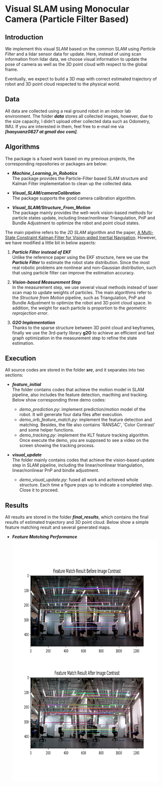 # Visual SLAM using Monocular Camera (Particle Filter Based)

Introduction
------------
We implement this visual SLAM based on the common SLAM using _Particle Filter_ and a lidar sensor data for update. Here, instead of using scan information from lidar data, we choose visual information to update the pose of camera as well as the 3D point cloud with respect to the global frame.       

Eventually, we expect to build a 3D map with correct estimated trajectory of robot and 3D point cloud respected to the physical world.


Data
----
All data are collected using a real ground robot in an indoor lab environment. The folder **_data_** stores all collected images, however, due to the size capacity, I didn't upload other collected data such as Odometry, IMU. If you are interested in them, feel free to e-mail me via **_[haoyuanz0827 at gmail doc com]_**. 


Algorithms
----------
The package is a fused work based on my previous projects, the corresponding repositories or packages are below:
* **_Machine_Learning_in_Robotics_**            
  The package provides the Particle-Filter based SLAM structure and Kalman Filter implementation to clean up the collected data.

* **_Visual_SLAM/cameraCalibration_**            
  The package supports the good camera calibration algorithm.
  
* **_Visual_SLAM/Structure_From_Motion_**                 
  The package mainly provides the well-work vision-based methods for particle states update, including linear/nonlinear Triangulation, PnP and Bundle Adjustment to optimize the robot and point cloud states.


The main pipeline refers to the _2D SLAM_ algorithm and the paper, [A Multi-State Constraint Kalman Filter
for Vision-aided Inertial Navigation](https://pdfs.semanticscholar.org/2e79/75fb0351638bd2646a217e5885ae56ca5cff.pdf). However, we have modified a little bit in below aspects:

1. **_Particle Filter instead of EKF_**               
  Unlike the reference paper using the EKF structure, here we use the **_Particle Filter_** to estimate the robot state distribution. Since the most real robotic problems are nonlinear and non-Gaussian distribution, such that using particle filter can improve the estimation accuracy.             

2. **_Vision-based Measurement Step_**                
  In the measurement step, we use several visual methods instead of laser scan map to update weights of particles. The main algorithms refer to the _Structure from Motion_ pipeline, such as Triangulation, PnP and Bundle Adjustment to optimize the robot and 3D point cloud space. In addition, the weight for each particle is proportion to the _geometric reprojection error_.      
  
3. **_G2O Implementation_**             
  Thanks to the sparse structure between 3D point cloud and keyframes, finally we use the 3rd-party library **g2O** to achieve an efficient and fast graph optimization in the measurement step to refine the state estimation.
  

Execution
---------
All source codes are stored in the folder **_src_**, and it separates into two sections:
* **_feature_initial_**                         
  The folder contains codes that achieve the motion model in SLAM pipeline, also includes the feature detection, macthing and tracking. Below show corresponding three demo codes:
    * _demo_prediction.py_: implement prediction/motion model of the robot. It will generate four data files after execution.
    * _demo_orb_feature_match.py_: implement the feature detection and matching. Besides, the file also contains 'RANSAC', 'Color Contrast' and some helper functions.
    * _demo_tracking.py_: implement the KLT feature tracking algorithm. Once execute the demo, you are supposed to see a video on the screen showing the tracking process. 

* **_visual_update_**                         
  The folder mainly contains codes that achieve the vision-based update step in SLAM pipeline, including the linear/nonlinear triangulation, linear/nonlinear PnP and bindle adjustment. 
    * _demo_visual_update.py_: fused all work and achieved whole structure. Each time a figure pops up to indicate a completed step. Close it to proceed. 
    

Results
-------
All results are stored in the folder **_final_results_**, which contains the final results of estimated trajectory and 3D point cloud. Below show a simple feature matching result and several generated maps.

* **_Feature Matching Performance_**
  <div align=center>
    <img width="800" height="800" src="./final_results/featureMatching.png", alt="feature matching"/>
  </div>   

